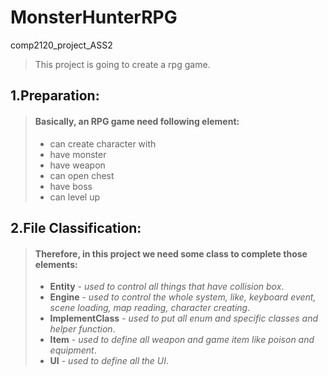 # MonsterHunterRPG
comp2120_project_ASS2
>This project is going to create a rpg game.

## 1.Preparation:
> #### Basically, an RPG game need following element:
>- can create character with 
>- have monster
>- have weapon
>- can open chest
>- have boss
>- can level up

## 2.File Classification:
> #### Therefore, in this project we need some class to complete those elements:
>- **Entity** - _used to control all things that have collision box_.
>- **Engine** - _used to control the whole system, like, keyboard event, scene loading, map reading, character creating_.
>- **ImplementClass** - _used to put all enum and specific classes and helper function_.
>- **Item** - _used to define all weapon and game item like poison and equipment_.
>- **UI** - _used to define all the UI_.